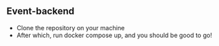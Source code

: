 ## Event-backend
* Clone the repository on your machine
* After which, run docker compose up, and you should be good to go!
